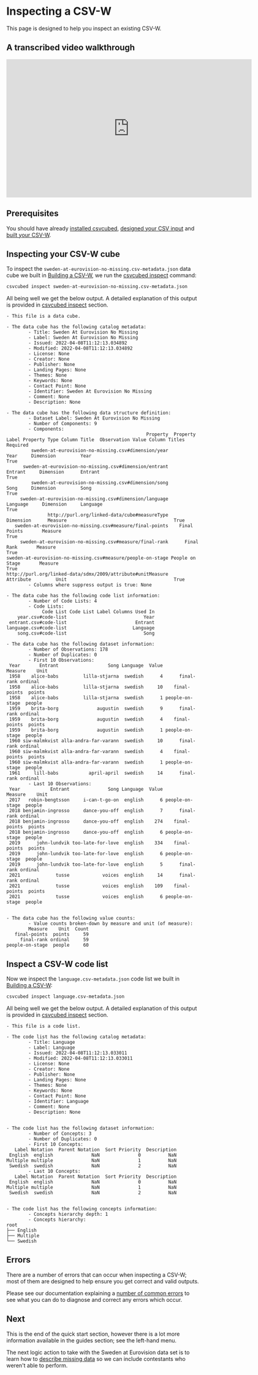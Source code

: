# Inspecting a CSV-W

This page is designed to help you inspect an existing CSV-W. 

## A transcribed video walkthrough

<iframe src="https://share.descript.com/embed/Umk1wrKpSMV" width="640" height="360" frameborder="0" allowfullscreen></iframe>

## Prerequisites

You should have already [installed csvcubed](./installation.md), [designed your CSV input](./designing-csv.md) and [built your CSV-W](./build.md).

## Inspecting your CSV-W cube

To inspect the `sweden-at-eurovision-no-missing.csv-metadata.json` data cube we built in [Building a CSV-W](build.md), we run the [csvcubed inspect](../guides/command-line/inspect-command.md) command:

```bash
csvcubed inspect sweden-at-eurovision-no-missing.csv-metadata.json
```

All being well we get the below output. A detailed explanation of this output is provided in [csvcubed inspect](../guides/command-line/inspect-command.md#output-format) section.

```
- This file is a data cube.

- The data cube has the following catalog metadata:
        - Title: Sweden At Eurovision No Missing
        - Label: Sweden At Eurovision No Missing
        - Issued: 2022-04-08T11:12:13.034892
        - Modified: 2022-04-08T11:12:13.034892
        - License: None
        - Creator: None
        - Publisher: None
        - Landing Pages: None
        - Themes: None
        - Keywords: None
        - Contact Point: None
        - Identifier: Sweden At Eurovision No Missing
        - Comment: None
        - Description: None
        
- The data cube has the following data structure definition:
        - Dataset Label: Sweden At Eurovision No Missing
        - Number of Components: 9
        - Components:
                                                   Property  Property Label Property Type Column Title  Observation Value Column Titles  Required
         sweden-at-eurovision-no-missing.csv#dimension/year            Year     Dimension         Year                                       True
      sweden-at-eurovision-no-missing.csv#dimension/entrant         Entrant     Dimension      Entrant                                       True
         sweden-at-eurovision-no-missing.csv#dimension/song            Song     Dimension         Song                                       True
     sweden-at-eurovision-no-missing.csv#dimension/language        Language     Dimension     Language                                       True
               http://purl.org/linked-data/cube#measureType                     Dimension      Measure                                       True
   sweden-at-eurovision-no-missing.csv#measure/final-points    Final Points       Measure                                                    True
     sweden-at-eurovision-no-missing.csv#measure/final-rank      Final Rank       Measure                                                    True
sweden-at-eurovision-no-missing.csv#measure/people-on-stage People on Stage       Measure                                                    True
http://purl.org/linked-data/sdmx/2009/attribute#unitMeasure                     Attribute         Unit                                       True
        - Columns where suppress output is true: None

- The data cube has the following code list information:
        - Number of Code Lists: 4
        - Code Lists:
             Code List Code List Label Columns Used In
    year.csv#code-list                            Year
 entrant.csv#code-list                         Entrant
language.csv#code-list                        Language
    song.csv#code-list                            Song

- The data cube has the following dataset information:
        - Number of Observations: 178
        - Number of Duplicates: 0
        - First 10 Observations: 
 Year       Entrant                  Song Language  Value         Measure    Unit
 1958    alice-babs         lilla-stjarna  swedish      4      final-rank ordinal
 1958    alice-babs         lilla-stjarna  swedish     10    final-points  points
 1958    alice-babs         lilla-stjarna  swedish      1 people-on-stage  people
 1959    brita-borg              augustin  swedish      9      final-rank ordinal
 1959    brita-borg              augustin  swedish      4    final-points  points
 1959    brita-borg              augustin  swedish      1 people-on-stage  people
 1960 siw-malmkvist alla-andra-far-varann  swedish     10      final-rank ordinal
 1960 siw-malmkvist alla-andra-far-varann  swedish      4    final-points  points
 1960 siw-malmkvist alla-andra-far-varann  swedish      1 people-on-stage  people
 1961     lill-babs           april-april  swedish     14      final-rank ordinal
        - Last 10 Observations: 
 Year           Entrant              Song Language  Value         Measure    Unit
 2017   robin-bengtsson     i-can-t-go-on  english      6 people-on-stage  people
 2018 benjamin-ingrosso     dance-you-off  english      7      final-rank ordinal
 2018 benjamin-ingrosso     dance-you-off  english    274    final-points  points
 2018 benjamin-ingrosso     dance-you-off  english      6 people-on-stage  people
 2019      john-lundvik too-late-for-love  english    334    final-points  points
 2019      john-lundvik too-late-for-love  english      6 people-on-stage  people
 2019      john-lundvik too-late-for-love  english      5      final-rank ordinal
 2021             tusse            voices  english     14      final-rank ordinal
 2021             tusse            voices  english    109    final-points  points
 2021             tusse            voices  english      6 people-on-stage  people
        

- The data cube has the following value counts:
        - Value counts broken-down by measure and unit (of measure):
        Measure    Unit  Count
   final-points  points     59
     final-rank ordinal     59
people-on-stage  people     60
```

## Inspect a CSV-W code list

Now we inspect the `language.csv-metadata.json` code list we built in [Building a CSV-W](build.md):

```bash
csvcubed inspect language.csv-metadata.json
```

All being well we get the below output. A detailed explanation of this output is provided in [csvcubed inspect](../guides/command-line/inspect-command.md#output-format) section.

```
- This file is a code list.

- The code list has the following catalog metadata:
        - Title: Language
        - Label: Language
        - Issued: 2022-04-08T11:12:13.033011
        - Modified: 2022-04-08T11:12:13.033011
        - License: None
        - Creator: None
        - Publisher: None
        - Landing Pages: None
        - Themes: None
        - Keywords: None
        - Contact Point: None
        - Identifier: Language
        - Comment: None
        - Description: None
        

- The code list has the following dataset information:
        - Number of Concepts: 3
        - Number of Duplicates: 0
        - First 10 Concepts: 
   Label Notation  Parent Notation  Sort Priority  Description
 English  english              NaN              0          NaN
Multiple multiple              NaN              1          NaN
 Swedish  swedish              NaN              2          NaN
        - Last 10 Concepts: 
   Label Notation  Parent Notation  Sort Priority  Description
 English  english              NaN              0          NaN
Multiple multiple              NaN              1          NaN
 Swedish  swedish              NaN              2          NaN
        

- The code list has the following concepts information:
        - Concepts hierarchy depth: 1
        - Concepts hierarchy:
root
├── English
├── Multiple
└── Swedish
```

## Errors

There are a number of errors that can occur when inspecting a CSV-W; most of them are designed to help ensure you get correct and valid outputs.

Please see our documentation explaining a [number of common errors](../guides/errors/index.md) to see what you can do to diagnose and correct any errors which occur.

## Next

This is the end of the quick start section, however there is a lot more information available in the guides section; see the left-hand menu.

The next logic action to take with the Sweden at Eurovision data set is to learn how to [describe missing data](../guides/missing-observed-values.md) so we can include contestants who weren't able to perform.
